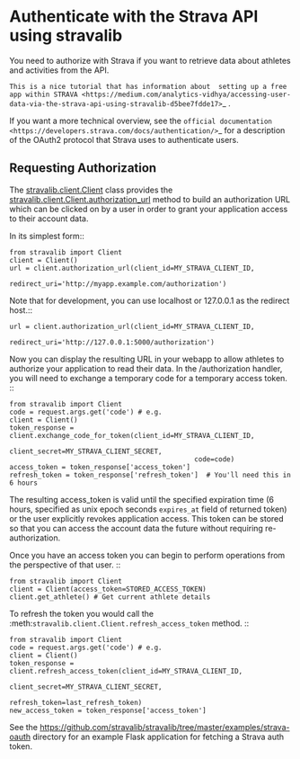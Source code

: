 # Authenticate with the Strava API using stravalib  

You need to authorize with Strava if you want to retrieve data about 
athletes and activities from the API. 

`This is a nice tutorial that has information about 
setting up a free app within STRAVA <https://medium.com/analytics-vidhya/accessing-user-data-via-the-strava-api-using-stravalib-d5bee7fdde17>`_
.

If you want a more technical overview, see the 
`official documentation <https://developers.strava.com/docs/authentication/>`_
for a description of the OAuth2 protocol that Strava uses to authenticate users.

## Requesting Authorization

The [stravalib.client.Client](stravalib.client.Client) class provides the 
[stravalib.client.Client.authorization_url](stravalib.client.Client.authorization_url) 
 method
to build an authorization URL which can be clicked on by a user in order to grant your application access to
their account data.

In its simplest form::

    from stravalib import Client
    client = Client()
    url = client.authorization_url(client_id=MY_STRAVA_CLIENT_ID,
                                   redirect_uri='http://myapp.example.com/authorization')

Note that for development, you can use localhost or 127.0.0.1 as the redirect host.::

    url = client.authorization_url(client_id=MY_STRAVA_CLIENT_ID,
                                   redirect_uri='http://127.0.0.1:5000/authorization')

Now you can display the resulting URL in your webapp to allow athletes to authorize your
application to read their data.  In the /authorization handler, you will need to exchange
a temporary code for a temporary access token. ::

    from stravalib import Client
    code = request.args.get('code') # e.g.
    client = Client()
    token_response = client.exchange_code_for_token(client_id=MY_STRAVA_CLIENT_ID,
                                                  client_secret=MY_STRAVA_CLIENT_SECRET,
                                                  code=code)
    access_token = token_response['access_token']
    refresh_token = token_response['refresh_token']  # You'll need this in 6 hours

The resulting access_token is valid until the specified expiration time (6 hours,
specified as unix epoch seconds `expires_at` field of returned token) or the user
explicitly revokes application access.  This token can  be stored so that you can access the account data the future without requiring re-authorization.

Once you have an access token you can begin to perform operations from the perspective of that  user. ::

    from stravalib import Client
    client = Client(access_token=STORED_ACCESS_TOKEN)
    client.get_athlete() # Get current athlete details

To refresh the token you would call the :meth:`stravalib.client.Client.refresh_access_token` method. ::

    from stravalib import Client
    code = request.args.get('code') # e.g.
    client = Client()
    token_response = client.refresh_access_token(client_id=MY_STRAVA_CLIENT_ID,
                                          client_secret=MY_STRAVA_CLIENT_SECRET,
                                          refresh_token=last_refresh_token)
    new_access_token = token_response['access_token']

See the https://github.com/stravalib/stravalib/tree/master/examples/strava-oauth directory for an example
Flask application for fetching a Strava auth token.
